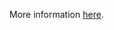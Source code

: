 More information [here](https://docs.paloaltonetworks.com/content/techdocs/en_US/prisma/prisma-cloud/prisma-cloud-code-security-policy-reference/docker-policies/docker-policy-index/ensure-that-a-user-for-the-container-has-been-created.html).
